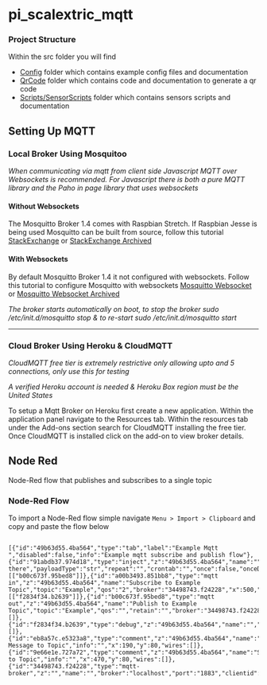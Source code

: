 # pi_scalextric_mqtt

### Project Structure
Within the src folder you will find
 - [Config](https://github.com/aliceliveprojects/pi_scalextric_mqtt/tree/master/mqtt/src/Config) folder which contains example config files and documentation
 - [QrCode](https://github.com/aliceliveprojects/pi_scalextric_mqtt/tree/master/mqtt/src/QrCode) folder which contains code and documentation to generate a qr code
 - [Scripts/SensorScripts](https://github.com/aliceliveprojects/pi_scalextric_mqtt/tree/master/mqtt/src/Scripts/sensorScripts) folder which contains sensors scripts and documentation

  

## Setting Up MQTT 

### Local Broker Using Mosquitoo

*When communicating via mqtt from client side Javascript MQTT over Websockets is recommended. For Javascript there is both a pure MQTT library and the Paho in page library that uses websockets*

#### Without Websockets
The Mosquitto Broker 1.4 comes with Raspbian Stretch. If Raspbian Jesse is being used Mosquitto can be built from source, follow this tutorial [StackExchange](https://raspberrypi.stackexchange.com/questions/80051/how-to-upgrade-mosquitto-mqtt-to-the-latest-version) or [StackExchange Archived](http://web.archive.org/web/20181213135759/https://raspberrypi.stackexchange.com/questions/80051/how-to-upgrade-mosquitto-mqtt-to-the-latest-version)

#### With Websockets
By default Mosquitto Broker 1.4 it not configured with websockets. Follow this tutorial to configure Mosquitto with websockets
[Mosquitto Websocket](https://gist.github.com/smoofit/dafa493aec8d41ea057370dbfde3f3fc) or [Mosquitto Websocket Archived](http://web.archive.org/web/20181213140654/https://gist.github.com/smoofit/dafa493aec8d41ea057370dbfde3f3fc)

*The broker starts automatically on boot, to stop the broker sudo /etc/init.d/mosquitto stop & to re-start sudo /etc/init.d/mosquitto start* 

---

### Cloud Broker Using Heroku & CloudMQTT

*CloudMQTT free tier is extremely restrictive only allowing upto and 5 connections, only use this for testing*

*A verified Heroku account is needed & Heroku Box region must be the United States*



To setup a Mqtt Broker on Heroku first create a new application. Within the application panel navigate to the Resources tab. Within the resources tab under the Add-ons section search for CloudMQTT installing the free tier.
Once CloudMQTT is installed click on the add-on to view broker details. 



## Node Red

Node-Red flow that publishes and subscribes to a single topic

### Node-Red Flow

To import a Node-Red flow simple navigate ```Menu > Import > Clipboard``` and copy and paste the flow below

```

[{"id":"49b63d55.4ba564","type":"tab","label":"Example Mqtt ","disabled":false,"info":"Example mqtt subscribe and publish flow"},{"id":"91abdb37.974d18","type":"inject","z":"49b63d55.4ba564","name":"","topic":"","payload":"Hi there","payloadType":"str","repeat":"","crontab":"","once":false,"onceDelay":0.1,"x":130,"y":120,"wires":[["b00c673f.95bed8"]]},{"id":"a00b3493.851bb8","type":"mqtt in","z":"49b63d55.4ba564","name":"Subscribe to Example Topic","topic":"Example","qos":"2","broker":"34498743.f24228","x":500,"y":120,"wires":[["f2834f34.b2639"]]},{"id":"b00c673f.95bed8","type":"mqtt out","z":"49b63d55.4ba564","name":"Publish to Example Topic","topic":"Example","qos":"","retain":"","broker":"34498743.f24228","x":190,"y":160,"wires":[]},{"id":"f2834f34.b2639","type":"debug","z":"49b63d55.4ba564","name":"","active":true,"tosidebar":true,"console":false,"tostatus":false,"complete":"payload","x":450,"y":180,"wires":[]},{"id":"eb8a57c.e5323a8","type":"comment","z":"49b63d55.4ba564","name":"Publish Message to Topic","info":"","x":190,"y":80,"wires":[]},{"id":"9e66e1e.727a72","type":"comment","z":"49b63d55.4ba564","name":"Subscribe to Topic","info":"","x":470,"y":80,"wires":[]},{"id":"34498743.f24228","type":"mqtt-broker","z":"","name":"","broker":"localhost","port":"1883","clientid":"","usetls":false,"compatmode":true,"keepalive":"60","cleansession":true,"birthTopic":"","birthQos":"0","birthPayload":"","closeTopic":"","closeQos":"0","closePayload":"","willTopic":"","willQos":"0","willPayload":""}]

```

